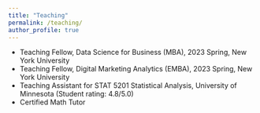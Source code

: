 ```yaml
---
title: "Teaching"
permalink: /teaching/
author_profile: true
---
```

- Teaching Fellow, Data Science for Business (MBA), 2023 Spring, New York University
- Teaching Fellow, Digital Marketing Analytics (EMBA), 2023 Spring, New York University
- Teaching Assistant for STAT 5201 Statistical Analysis, University of Minnesota (Student rating: 4.8/5.0)
- Certified Math Tutor
